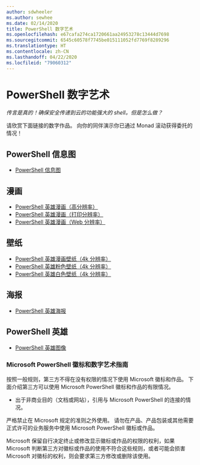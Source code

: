 ```yaml
---
author: sdwheeler
ms.author: sewhee
ms.date: 02/14/2020
title: PowerShell 数字艺术
ms.openlocfilehash: e67cafa274ca1720661aa24953278c13444d7698
ms.sourcegitcommit: 6545c60578f7745be015111052fd7769f8289296
ms.translationtype: HT
ms.contentlocale: zh-CN
ms.lasthandoff: 04/22/2020
ms.locfileid: "79060312"
---
```

# <a name="powershell-digital-art"></a>PowerShell 数字艺术

*传言是真的！确保安全传递到云的功能强大的 shell。但是怎么做？*

请欣赏下面链接的数字作品。 向你的同伴演示你已通过 Monad 滚动获得委托的情况！ 

## <a name="powershell-infographic"></a>PowerShell 信息图

- [PowerShell 信息图](https://github.com/MicrosoftDocs/PowerShell-Docs/blob/staging/assets/PowerShell_7_Infographic.pdf)

## <a name="comic"></a>漫画

- [PowerShell 英雄漫画（高分辨率）](https://aka.ms/powershellherocomic_highres)
- [PowerShell 英雄漫画（打印分辨率）](https://aka.ms/powershellherocomic_print)
- [PowerShell 英雄漫画（Web 分辨率）](https://aka.ms/powershellherocomic_web)

## <a name="wallpaper"></a>壁纸

- [PowerShell 英雄漫画壁纸（4k 分辨率）](https://aka.ms/powershellherowallpaper)
- [PowerShell 英雄粉色壁纸（4k 分辨率）](https://aka.ms/powershellherowallpaper1)
- [PowerShell 英雄白色壁纸（4k 分辨率）](https://aka.ms/powershellherowallpaper2)

## <a name="poster"></a>海报

- [PowerShell 英雄海报](https://aka.ms/powershellheroposter)

## <a name="powershell-hero"></a>PowerShell 英雄

- [PowerShell 英雄图像](https://aka.ms/powershellhero)

### <a name="microsoft-powershell-logo-and-digital-art-guidelines"></a>Microsoft PowerShell 徽标和数字艺术指南

按照一般规则，第三方不得在没有权限的情况下使用 Microsoft 徽标和作品。 下面介绍第三方可以使用 Microsoft PowerShell 徽标和作品的有限情况。

- 出于非商业目的（文档或网站），引用与 Microsoft PowerShell 的连接的情况。

严格禁止在 Microsoft 规定的准则之外使用。 请勿在产品、产品包装或其他需要正式许可的业务服务中使用 Microsoft PowerShell 徽标或作品。

Microsoft 保留自行决定终止或修改显示徽标或作品的权限的权利，如果 Microsoft 判断第三方对徽标或作品的使用不符合这些规则，或者可能会损害 Microsoft 对徽标的权利，则会要求第三方修改或删除该使用。
